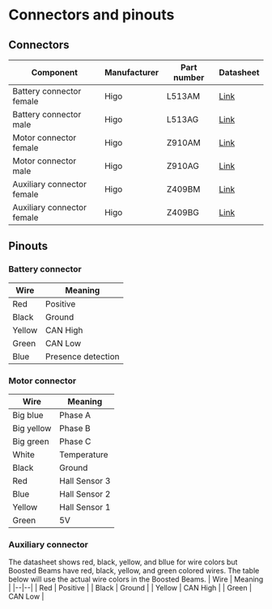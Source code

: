 # Connectors and pinouts

## Connectors
| Component | Manufacturer | Part number | Datasheet |
|--|--|--|--|
| Battery connector female | Higo | L513AM | [Link](https://raw.githubusercontent.com/d1nkyy/boostedinfo/master/documents/l313am-p-00-ar-1000.pdf) |
| Battery connector male | Higo | L513AG | [Link](https://raw.githubusercontent.com/d1nkyy/boostedinfo/master/documents/l313am-p-00-ar-1000.pdf) |
| Motor connector female | Higo | Z910AM | [Link](https://raw.githubusercontent.com/d1nkyy/boostedinfo/master/documents/z610am-p-00-ac-1000.pdf) |
| Motor connector male | Higo | Z910AG | [Link](https://raw.githubusercontent.com/d1nkyy/boostedinfo/master/documents/z610am-p-00-ac-1000.pdf) |
| Auxiliary connector female | Higo | Z409BM | [Link](https://raw.githubusercontent.com/d1nkyy/boostedinfo/master/documents/z209bm-p-00-a0-1000.pdf) |
| Auxiliary connector female | Higo | Z409BG | [Link](https://raw.githubusercontent.com/d1nkyy/boostedinfo/master/documents/z209bm-p-00-a0-1000.pdf) |

## Pinouts
### Battery connector
| Wire | Meaning |
|--|--|
| Red | Positive |
| Black | Ground |
| Yellow | CAN High |
| Green | CAN Low |
| Blue | Presence detection |

### Motor connector
| Wire | Meaning |
|--|--|
| Big blue | Phase A |
| Big yellow | Phase B |
| Big green | Phase C |
| White | Temperature |
| Black | Ground |
| Red | Hall Sensor 3 |
| Blue | Hall Sensor 2 |
| Yellow | Hall Sensor 1 |
| Green | 5V |

### Auxiliary connector
The datasheet shows red, black, yellow, and bllue for wire colors but Boosted Beams have red, black, yellow, and green colored wires. The table below will use the actual wire colors in the Boosted Beams.
| Wire | Meaning |
|--|--|
| Red | Positive |
| Black | Ground |
| Yellow | CAN High |
| Green | CAN Low |